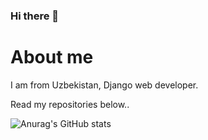 ### Hi there 👋

# About me
I am from Uzbekistan, Django web developer.

Read my repositories below..


![Anurag's GitHub stats](https://github-readme-stats.vercel.app/api?username=DehqonovFazliddin&show_icons=true&theme=radical)


<!--
**coder2020official/coder2020official** is a ✨ _special_ ✨ repository because its `README.md` (this file) appears on your GitHub profile.

Here are some ideas to get you started:

- 🔭 I’m currently working on ...
- 🌱 I’m currently learning ...
- 👯 I’m looking to collaborate on ...
- 🤔 I’m looking for help with ...
- 💬 Ask me about ...
- 📫 How to reach me: ...
- 😄 Pronouns: ...
- ⚡ Fun fact: ...
-->
